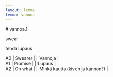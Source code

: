 ```yaml
---
layout: lemma
lemma: vannoa
---
```


<div class="sense">
# <span class="sensename">vannoa.1</span>

<span class="description">swear</span>

<span class="description">tehdä lupaus</span>

A0 | Swearer |   | Vannoja |  
A1 | Promise |   | Lupaus |  
A2 | On what |   | Minkä kautta (kiven ja kannon?) |  

</div>

